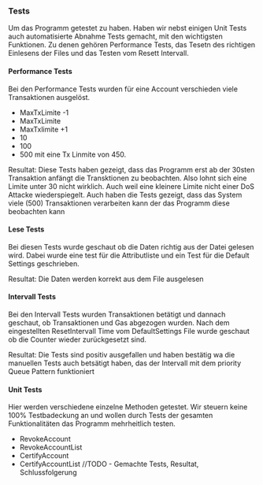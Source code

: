 
### Tests
Um das Programm getestet zu haben. Haben wir nebst einigen Unit Tests auch automatisierte Abnahme Tests gemacht, mit den wichtigsten Funktionen. Zu denen gehören Performance Tests, das Tesetn des richtigen Einlesens der Files und das Testen vom Resett Intervall.
#### Performance Tests
Bei den Performance Tests wurden für eine Account verschieden viele Transaktionen ausgelöst.
- MaxTxLimite -1
- MaxTxLimite
- MaxTxlimite +1
- 10
- 100
- 500 mit eine Tx Linmite von 450.

Resultat:
Diese Tests haben gezeigt, dass das Programm erst ab der 30sten Transaktion anfängt die Transktionen zu beobachten. Also lohnt sich eine Limite unter 30 nicht wirklich. Auch weil eine kleinere Limite nicht einer DoS Attacke wiederspiegelt.
Auch haben die Tests gezeigt, dass das System viele (500) Transaktionen verarbeiten kann der das Programm diese beobachten kann

#### Lese Tests
Bei diesen Tests wurde geschaut ob die Daten richtig aus der Datei gelesen wird. Dabei wurde eine test für die Attributliste und ein Test für die Default Settings geschrieben. 

Resultat:
Die Daten werden korrekt aus dem File ausgelesen
#### Intervall Tests
Bei den Intervall Tests wurden Transaktionen betätigt und dannach geschaut, ob Transaktionen und Gas abgezogen wurden. Nach dem eingestellten ResetIntervall Time vom DefaultSettings File wurde geschaut ob die Counter wieder zurückgesetzt sind.

Resultat:
Die Tests sind positiv ausgefallen und haben bestätig wa die manuellen Tests auch betsätigt haben, das der Intervall mit dem priority Queue Pattern funktioniert
#### Unit Tests
Hier werden verschiedene einzelne Methoden getestet. Wir steuern keine 100% Testbadeckung an und wollen durch Tests der gesamten Funktionalitäten das Programm mehrheitlich testen.

- RevokeAccount
- RevokeAccountList
- CertifyAccount
- CertifyAccountList
//TODO - Gemachte Tests, Resultat, Schlussfolgerung
